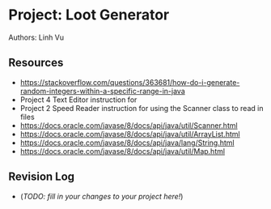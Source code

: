 # Project: Loot Generator

Authors: Linh Vu

## Resources

- https://stackoverflow.com/questions/363681/how-do-i-generate-random-integers-within-a-specific-range-in-java
- Project 4 Text Editor instruction for
- Project 2 Speed Reader instruction for using the Scanner class to read in files
- https://docs.oracle.com/javase/8/docs/api/java/util/Scanner.html
- https://docs.oracle.com/javase/8/docs/api/java/util/ArrayList.html
- https://docs.oracle.com/javase/8/docs/api/java/lang/String.html
- https://docs.oracle.com/javase/8/docs/api/java/util/Map.html

## Revision Log

- (_TODO: fill in your changes to your project here!_)
